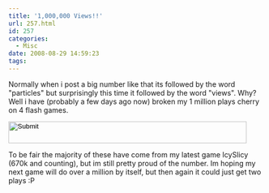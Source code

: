 ```yaml
---
title: '1,000,000 Views!!'
url: 257.html
id: 257
categories:
  - Misc
date: 2008-08-29 14:59:23
tags:
---
```


Normally when i post a big number like that its followed by the word &quot;particles&quot; but surprisingly this time it followed by the word &quot;views&quot;. Why? Well i have (probably a few days ago now) broken my 1 million plays cherry on 4 flash games.<!-- more -->

<input height="43" width="470" type="image" src="https://www.artificial-studios.co.uk/wp-content/uploads/image/1000000.png" longdesc="undefined" />

To be fair the majority of these have come from my latest game IcySlicy (670k and counting), but im still pretty proud of the number. Im hoping my next game will do over a million by itself, but then again it could just get two plays :P